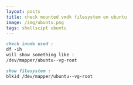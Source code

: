 ```yaml
---
layout: posts
title: check mounted vmdk filesystem on ubuntu
image: /img/ubuntu.png
tags: shellscipt ubuntu
---
```


```markdown
check inode used :
df -ih
will show something like :
/dev/mapper/ubuntu--vg-root
```

```markdown
show filesystem :
blkid /dev/mapper/ubuntu--vg-root
```
